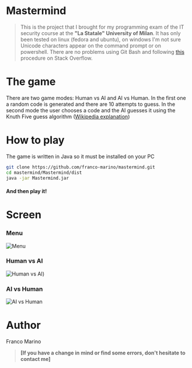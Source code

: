 # Mastermind

>This is the project that I brought for my programming exam of the IT security course at the **"La Statale" University of Milan**.
It has only been tested on linux (fedora and ubuntu), on windows I'm not sure Unicode characters appear on the command prompt or on powershell. There are no problems using Git Bash and following [this](https://stackoverflow.com/questions/48402025/unicode-output-java-windows-cmd) procedure on Stack Overflow.

# The game
There are two game modes: Human vs AI and AI vs Human. In the first one a random code is generated
and there are 10 attempts to guess. In the second mode the user chooses a code and the AI guesses it 
using the Knuth Five guess algorithm ([Wikipedia explanation](https://en.wikipedia.org/wiki/Mastermind_(board_game)#Five-guess_algorithm))

# How to play
The game is written in Java so it must be installed on your PC

```bash
git clone https://github.com/franco-marino/mastermind.git
cd mastermind/Mastermind/dist 
java -jar Mastermind.jar 
```
#### And then play it!

# Screen
### Menu
![Menu](https://i.imgur.com/rkOlgzW.png)

### Human vs AI
![Human vs AI](https://i.imgur.com/OvudfWK.png))

### AI vs Human

![AI vs Human](https://i.imgur.com/5tfTc9n.png)

# Author
Franco Marino


>**[If you have a change in mind or find some errors, don't hesitate to contact me]**

